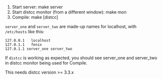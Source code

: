 1. Start server: make server
1. Start distcc monitor (from a different window): make mon
1. Compile: make [distcc]

`server_one` and `server_two` are made-up names for localhost, with `/etc/hosts` like this:

    127.0.0.1	localhost
    127.0.1.1	fenix
    127.0.1.1 server_one server_two

If `distcc` is working as expected, you should see server_one and server_two in distcc monitor being used for Compile.

This needs distcc version >= 3.3.x

